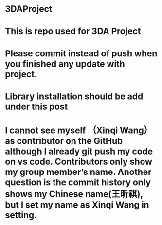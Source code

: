 # 3DAProject
# This is repo used for 3DA Project
# Please commit instead of push when you finished any update with project.
# Library installation should be add under this post

# I cannot see myself （Xinqi Wang） as contributor on the GitHub although I already git push my code on vs code.  Contributors only show my group member’s name. Another question is the commit history only shows my Chinese name(王昕祺), but I set my name as Xinqi Wang in setting.

